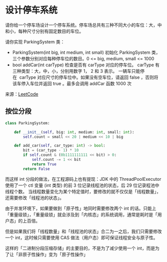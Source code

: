 # 设计停车系统
请你给一个停车场设计一个停车系统。停车场总共有三种不同大小的车位：大，中和小，每种尺寸分别有固定数目的车位。

请你实现 ParkingSystem 类：

- ParkingSystem(int big, int medium, int small) 初始化 ParkingSystem 类，三个参数分别对应每种停车位的数目。0 <= big, medium, small <= 1000
- bool addCar(int carType) 检查是否有 carType 对应的停车位。 carType 有三种类型：大，中，小，分别用数字 1， 2 和 3 表示。
一辆车只能停在  carType 对应尺寸的停车位中。如果没有空车位，请返回 false ，否则将该车停入车位并返回 true 。最多会调用 addCar 函数 1000 次

来源：[LeetCode](https://leetcode-cn.com/problems/design-parking-system)


## 按位分段
```python
class ParkingSystem:

    def __init__(self, big: int, medium: int, small: int):
        self.count = small << 20 | medium << 10 | big

    def add_car(self, car_type: int) -> bool:
        bit = (car_type - 1) * 10
        if self.count & (0b1111111111 << bit) > 0:
            self.count -= 1 << bit
            return True
        return False

```

而这样 int 分段的做法，在工程源码上也有提现：JDK 中的 ThreadPoolExecutor 使用了一个 ctl 变量 (int 类型) 的前 3 位记录线程池的状态，后 29 位记录程池中线程个数。
当线程数量变化为某个特定值时，要修改的就不仅仅是「线程数量」，还需要修改「线程池的状态」。

由于并发环境下，如果要做到「原子性」地同时需要修改两个 int 的话。只能上「重量级锁」，「重量级锁」就会涉及到「内核态」的系统调用，通常是耗时是「用户态」的上百倍。

但是如果我们将「线程数量」和「线程池的状态」合二为一之后，我们只需要修改一个 int，这时候只需要使用 CAS 做法（用户态）即可保证线程安全与原子性。


这样的「二进制分段压缩存储」的主要目的，不是为了减少使用一个 int，而是为了让「非原子性操作」变为「原子性操作」
